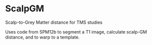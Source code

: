 ScalpGM
=======

Scalp-to-Grey Matter distance for TMS studies

Uses code from SPM12b to segment a T1 image, calculate scalp-GM distance, and to warp to a template.
